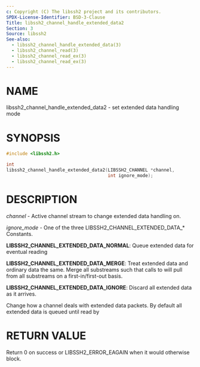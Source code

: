 ```yaml
---
c: Copyright (C) The libssh2 project and its contributors.
SPDX-License-Identifier: BSD-3-Clause
Title: libssh2_channel_handle_extended_data2
Section: 3
Source: libssh2
See-also:
  - libssh2_channel_handle_extended_data(3)
  - libssh2_channel_read(3)
  - libssh2_channel_read_ex(3)
  - libssh2_channel_read_ex(3)
---
```


# NAME

libssh2_channel_handle_extended_data2 - set extended data handling mode

# SYNOPSIS

~~~c
#include <libssh2.h>

int
libssh2_channel_handle_extended_data2(LIBSSH2_CHANNEL *channel,
                                      int ignore_mode);
~~~

# DESCRIPTION

*channel* - Active channel stream to change extended data handling on.

*ignore_mode* - One of the three LIBSSH2_CHANNEL_EXTENDED_DATA_* Constants.

**LIBSSH2_CHANNEL_EXTENDED_DATA_NORMAL**: Queue extended data for eventual
reading

**LIBSSH2_CHANNEL_EXTENDED_DATA_MERGE**: Treat extended data and ordinary
data the same. Merge all substreams such that calls to
will pull from all substreams on a first-in/first-out basis.

**LIBSSH2_CHANNEL_EXTENDED_DATA_IGNORE**: Discard all extended data as it
arrives.

Change how a channel deals with extended data packets. By default all
extended data is queued until read by

# RETURN VALUE

Return 0 on success or LIBSSH2_ERROR_EAGAIN when it would otherwise block.
